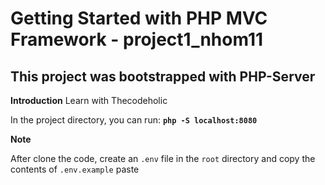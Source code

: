 # Getting Started with PHP MVC Framework - project1_nhom11
## This project was bootstrapped with PHP-Server
**Introduction**
Learn with Thecodeholic

In the project directory, you can run:
__```php -S localhost:8080```__

**Note**

After clone the code, create an ```.env``` file in the ```root``` directory and copy the contents of ```.env.example``` paste


